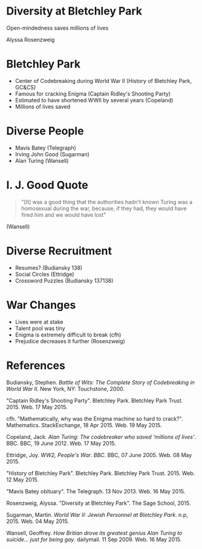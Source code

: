 # Diversity at Bletchley Park

Open-mindedness saves millions of lives

Alyssa Rosenzweig

# Bletchley Park

* Center of Codebreaking during World War II (History of Bletchley Park, GC&CS)
* Famous for cracking Enigma (Captain Ridley's Shooting Party)
* Estimated to have shortened WWII by several years (Copeland)
* Millions of lives saved

# Diverse People

* Mavis Batey (Telegraph)
* Irving John Good (Sugarman)
* Alan Turing (Wansell)

# I. J. Good Quote

> "[It] was a good thing that the authorities hadn't known Turing was a
> homosexual during the war, because, if they had, they would have fired him
> and we would have lost"

(Wansell)

# Diverse Recruitment

* Resumes? (Budiansky 138)
* Social Circles (Ettridge)
* Crossword Puzzles (Budiansky 137138)

# War Changes

* Lives were at stake
* Talent pool was tiny
* Enigma is extremely difficult to break (cfh)
* Prejudice decreases it further (Rosenzweig)

# References

Budiansky, Stephen. _Battle of Wits: The Complete Story of Codebreaking in
World War II_. New York, NY: Touchstone, 2000.

"Captain Ridley's Shooting Party". Bletchley Park. Bletchley Park Trust. 2015.
Web. 17 May 2015.

cfh. "Mathematically, why was the Enigma machine so hard to crack?".
Mathematics. StackExchange, 18 Apr 2015. Web. 19 May 2015.

Copeland, Jack. _Alan Turing: The codebreaker who saved 'millions of lives'_.
BBC. BBC, 19 June 2012. Web. 17 May 2015.

Ettridge, Joy. _WW2, People's War_. _BBC_. BBC, 07 June 2005. Web. 08 May 2015.

"History of Bletchley Park". Bletchley Park. Bletchley Park Trust. 2015. Web.
12 May 2015.

"Mavis Batey  obituary". The Telegraph. 13 Nov 2013. Web. 16 May 2015.

Rosenzweig, Alyssa. "Diversity at Bletchley Park". The Sage School, 2015.

Sugarman, Martin. _World War II: Jewish Personnel at Bletchley Park_. n.p,
2015. Web. 04 May 2015.

Wansell, Geoffrey. _How Britian drove its greatest genius Alan Turing to
suicide... just for being gay_. dailymail. 11 Sep 2009. Web. 16 May 2015.

